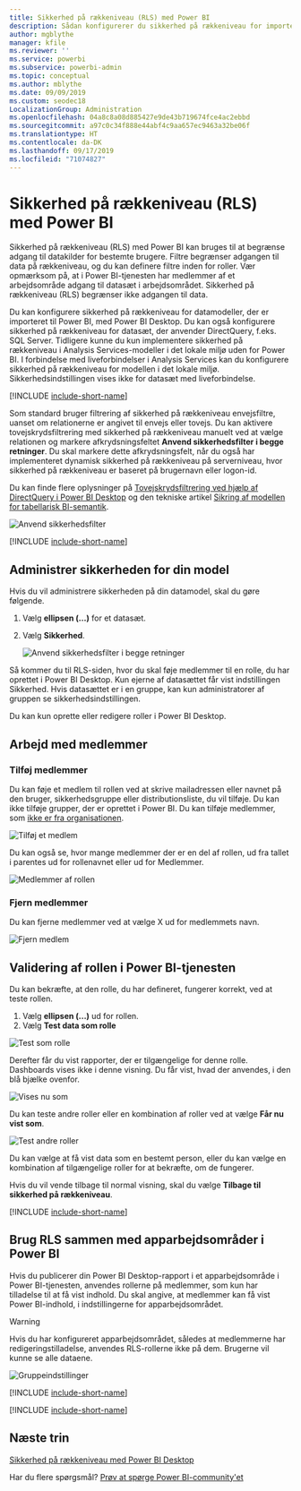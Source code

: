 ```yaml
---
title: Sikkerhed på rækkeniveau (RLS) med Power BI
description: Sådan konfigurerer du sikkerhed på rækkeniveau for importerede datasæt og DirectQuery i Power BI-tjenesten.
author: mgblythe
manager: kfile
ms.reviewer: ''
ms.service: powerbi
ms.subservice: powerbi-admin
ms.topic: conceptual
ms.author: mblythe
ms.date: 09/09/2019
ms.custom: seodec18
LocalizationGroup: Administration
ms.openlocfilehash: 04a8c8a08d885427e9de43b719674fce4ac2ebbd
ms.sourcegitcommit: a97c0c34f888e44abf4c9aa657ec9463a32be06f
ms.translationtype: HT
ms.contentlocale: da-DK
ms.lasthandoff: 09/17/2019
ms.locfileid: "71074827"
---
```

# <a name="row-level-security-rls-with-power-bi"></a>Sikkerhed på rækkeniveau (RLS) med Power BI

Sikkerhed på rækkeniveau (RLS) med Power BI kan bruges til at begrænse adgang til datakilder for bestemte brugere. Filtre begrænser adgangen til data på rækkeniveau, og du kan definere filtre inden for roller. Vær opmærksom på, at i Power BI-tjenesten har medlemmer af et arbejdsområde adgang til datasæt i arbejdsområdet. Sikkerhed på rækkeniveau (RLS) begrænser ikke adgangen til data.

Du kan konfigurere sikkerhed på rækkeniveau for datamodeller, der er importeret til Power BI, med Power BI Desktop. Du kan også konfigurere sikkerhed på rækkeniveau for datasæt, der anvender DirectQuery, f.eks. SQL Server. Tidligere kunne du kun implementere sikkerhed på rækkeniveau i Analysis Services-modeller i det lokale miljø uden for Power BI. I forbindelse med liveforbindelser i Analysis Services kan du konfigurere sikkerhed på rækkeniveau for modellen i det lokale miljø. Sikkerhedsindstillingen vises ikke for datasæt med liveforbindelse.

[!INCLUDE [include-short-name](./includes/rls-desktop-define-roles.md)]

Som standard bruger filtrering af sikkerhed på rækkeniveau envejsfiltre, uanset om relationerne er angivet til envejs eller tovejs. Du kan aktivere tovejskrydsfiltrering med sikkerhed på rækkeniveau manuelt ved at vælge relationen og markere afkrydsningsfeltet **Anvend sikkerhedsfilter i begge retninger**. Du skal markere dette afkrydsningsfelt, når du også har implementeret dynamisk sikkerhed på rækkeniveau på serverniveau, hvor sikkerhed på rækkeniveau er baseret på brugernavn eller logon-id.

Du kan finde flere oplysninger på [Tovejskrydsfiltrering ved hjælp af DirectQuery i Power BI Desktop](desktop-bidirectional-filtering.md) og den tekniske artikel [Sikring af modellen for tabellarisk BI-semantik](http://download.microsoft.com/download/D/2/0/D20E1C5F-72EA-4505-9F26-FEF9550EFD44/Securing%20the%20Tabular%20BI%20Semantic%20Model.docx).

![Anvend sikkerhedsfilter](media/service-admin-rls/rls-apply-security-filter.png)


[!INCLUDE [include-short-name](./includes/rls-desktop-view-as-roles.md)]

## <a name="manage-security-on-your-model"></a>Administrer sikkerheden for din model

Hvis du vil administrere sikkerheden på din datamodel, skal du gøre følgende.

1. Vælg **ellipsen (…)** for et datasæt.
2. Vælg **Sikkerhed**.
   
   ![Anvend sikkerhedsfilter i begge retninger](media/service-admin-rls/rls-security.png)

Så kommer du til RLS-siden, hvor du skal føje medlemmer til en rolle, du har oprettet i Power BI Desktop. Kun ejerne af datasættet får vist indstillingen Sikkerhed. Hvis datasættet er i en gruppe, kan kun administratorer af gruppen se sikkerhedsindstillingen. 

Du kan kun oprette eller redigere roller i Power BI Desktop.

## <a name="working-with-members"></a>Arbejd med medlemmer

### <a name="add-members"></a>Tilføj medlemmer

Du kan føje et medlem til rollen ved at skrive mailadressen eller navnet på den bruger, sikkerhedsgruppe eller distributionsliste, du vil tilføje. Du kan ikke tilføje grupper, der er oprettet i Power BI. Du kan tilføje medlemmer, som [ikke er fra organisationen](whitepaper-azure-b2b-power-bi.md#data-security-for-external-partners).

![Tilføj et medlem](media/service-admin-rls/rls-add-member.png)

Du kan også se, hvor mange medlemmer der er en del af rollen, ud fra tallet i parentes ud for rollenavnet eller ud for Medlemmer.

![Medlemmer af rollen](media/service-admin-rls/rls-member-count.png)

### <a name="remove-members"></a>Fjern medlemmer

Du kan fjerne medlemmer ved at vælge X ud for medlemmets navn. 

![Fjern medlem](media/service-admin-rls/rls-remove-member.png)

## <a name="validating-the-role-within-the-power-bi-service"></a>Validering af rollen i Power BI-tjenesten

Du kan bekræfte, at den rolle, du har defineret, fungerer korrekt, ved at teste rollen. 

1. Vælg **ellipsen (...)** ud for rollen.
2. Vælg **Test data som rolle**

![Test som rolle](media/service-admin-rls/rls-test-role.png)

Derefter får du vist rapporter, der er tilgængelige for denne rolle. Dashboards vises ikke i denne visning. Du får vist, hvad der anvendes, i den blå bjælke ovenfor.

![Vises nu som <rolle>](media/service-admin-rls/rls-test-role2.png)

Du kan teste andre roller eller en kombination af roller ved at vælge **Får nu vist som**.

![Test andre roller](media/service-admin-rls/rls-test-role3.png)

Du kan vælge at få vist data som en bestemt person, eller du kan vælge en kombination af tilgængelige roller for at bekræfte, om de fungerer. 

Hvis du vil vende tilbage til normal visning, skal du vælge **Tilbage til sikkerhed på rækkeniveau**.

[!INCLUDE [include-short-name](./includes/rls-usernames.md)]

## <a name="using-rls-with-app-workspaces-in-power-bi"></a>Brug RLS sammen med apparbejdsområder i Power BI

Hvis du publicerer din Power BI Desktop-rapport i et apparbejdsområde i Power BI-tjenesten, anvendes rollerne på medlemmer, som kun har tilladelse til at få vist indhold. Du skal angive, at medlemmer kan få vist Power BI-indhold, i indstillingerne for apparbejdsområdet.

> [!WARNING]
> Hvis du har konfigureret apparbejdsområdet, således at medlemmerne har redigeringstilladelse, anvendes RLS-rollerne ikke på dem. Brugerne vil kunne se alle dataene.

![Gruppeindstillinger](media/service-admin-rls/rls-group-settings.png)

[!INCLUDE [include-short-name](./includes/rls-limitations.md)]

[!INCLUDE [include-short-name](./includes/rls-faq.md)]

## <a name="next-steps"></a>Næste trin
[Sikkerhed på rækkeniveau med Power BI Desktop](desktop-rls.md)  

Har du flere spørgsmål? [Prøv at spørge Power BI-community'et](http://community.powerbi.com/)
